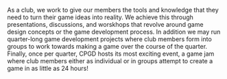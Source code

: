 As a club, we work to give our members the tools and knowledge that they need to turn their game ideas into reality. We achieve this through presentations, discussions, and worskhops that revolve around game design concepts or the game development process. In addition we may run quarter-long game development projects where club members form into groups to work towards making a game over the course of the quarter. Finally, once per quarter, CPGD hosts its most exciting event, a game jam where club members either as individual or in groups attempt to create a game in as little as 24 hours!